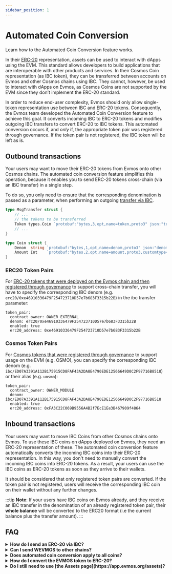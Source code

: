 ```yaml
---
sidebar_position: 1
---
```


# Automated Coin Conversion

Learn how to the Automated Coin Conversion feature works.

In their
[ERC-20](https://ethereum.org/en/developers/docs/standards/tokens/erc-20/)
representation, assets can be used to interact with dApps using the EVM. This
standard allows developers to build applications that are interoperable with
other products and services. In their Cosmos Coin representation (as IBC token),
they can be transferred between accounts on Evmos and other Cosmos chains using
IBC. They cannot, however, be used to interact with dApps on Evmos, as Cosmos
Coins are not supported by the EVM since they don’t implement the ERC-20
standard.

In order to reduce end-user complexity, Evmos should only allow single-token
representation use between IBC and ERC-20 tokens. Consequently, the Evmos team
developed the Automated Coin Conversion feature to achieve this goal. It
converts incoming IBC to ERC-20 tokens and modifies outgoing IBC transfers to
convert ERC-20 to IBC tokens. This automated conversion occurs if, and *only*
if, the appropriate token pair was registered through governance. If the token
pair is not registered, the IBC token will be left as is.

## Outbound transactions

Your users may want to move their ERC-20 tokens from Evmos onto other Cosmos chains.
The automated coin conversion feature simplifies this operation, because it enables you
to send ERC-20 tokens cross-chain (via an IBC transfer) in a single step.

To do so, you only need to ensure that the corresponding denomination is passed
as a parameter, when performing an outgoing [transfer via IBC](https://ibc.cosmos.network/main/apps/transfer/messages.html#msgtransfer).


```go
type MsgTransfer struct {
	// ...
	// the tokens to be transferred
	Token types.Coin `protobuf:"bytes,3,opt,name=token,proto3" json:"token"`
	// ...
}

type Coin struct {
	Denom  string `protobuf:"bytes,1,opt,name=denom,proto3" json:"denom,omitempty"`
	Amount Int    `protobuf:"bytes,2,opt,name=amount,proto3,customtype=Int" json:"amount"`
}
```

### ERC20 Token Pairs

For [ERC-20 tokens that were deployed on the Evmos chain and then registered through governance](./erc20-registration.md) to support cross-chain transfer, you will have to specify the
corresponding IBC denom (e.g. `erc20/0xe46910336479F254723710D57e7b683F3315b22B`)
in the ibc transfer parameter:

```
token_pair:
  contract_owner: OWNER_EXTERNAL
  denom: erc20/0xe46910336479F254723710D57e7b683F3315b22B
  enabled: true
  erc20_address: 0xe46910336479F254723710D57e7b683F3315b22B
```

### Cosmos Token Pairs

For [Cosmos tokens that were registered through governance](./cosmos-coin-registration.md) to support usage on
the EVM (e.g. OSMO), you can specify the corresponding IBC denom (e.g.
`ibc/ED07A3391A112B175915CD8FAF43A2DA8E4790EDE12566649D0C2F97716B8518`) or their
alias (e.g. `uosmo`):

```
token_pair:
  contract_owner: OWNER_MODULE
  denom: ibc/ED07A3391A112B175915CD8FAF43A2DA8E4790EDE12566649D0C2F97716B8518
  enabled: true
  erc20_address: 0xFA3C22C069B9556A4B2f7EcE1Ee3B467909f4864
```

## Inbound transactions

Your users may want to move IBC Coins from other Cosmos chains onto Evmos.
To use these IBC coins on dApps deployed on Evmos, they need an ERC-20 representation of these.
The automated coin conversion feature automatically converts the incoming IBC coins into their ERC-20 representation.
In this way, you don't need to manually convert the incoming IBC coins into ERC-20 tokens.
As a result, your users can use the IBC coins as ERC-20 tokens as soon as they arrive to their wallets.

It should be considered that only registered token pairs are converted.
If the token pair is not registered,
users will receive the corresponding IBC coin on their wallet without any further changes.

:::tip
**Note**: If your users have IBC coins on Evmos already,
and they receive an IBC transfer in the denomination of an already registered token pair,
their **whole balance** will be converted to the ERC20 format
(i.e the current balance plus the transfer amount).
:::

## FAQ

<details>

<summary><b>How do I send an ERC-20 via IBC?</b></summary>

With the new automated coin conversion feature, you can send ERC-20 via IBC right away.
The conversion step is done automatically under the hood.
To do this operation you only need to specify the corresponding denomination on the `MsgTransfer` struct.
For example, if we want to send an ERC-20 token called `TestCoin` via IBC,
use `Token.Denom = "erc20/<test-coin-contract-address>"`.
Keep in mind that to perform this operation, you need to
[register the token pair](./erc20-registration.md) previously.

</details>

<details>

<summary><b>Can I send WEVMOS to other chains?</b></summary>

WEVMOS transfers are not supported at the moment.
However, you can unwrap manually the WEVMOS tokens
using the [Evmos dashboard](https://app.evmos.org/assets) or [Diffusion](https://app.diffusion.fi/).
Then you can perform a regular IBC transfer using the EVMOS tokens.

</details>

<details>

<summary><b>Does automated coin conversion apply to all coins?</b></summary>

The automated coin conversion covers all IBC coins and ERC-20 tokens
as long as the appropriate token mapping was registered through governance
([guide to register an ERC-20 token](./erc20-registration.md)).
If the token pair is not registered, the IBC coin will be left as is.
Additionally, EVMOS token conversion is not automated.
Considering that the EVMOS token is used for staking and paying gas fees,
the team decided to exclude the native token automated conversion.
Thus, the user experience is not undermined by this feature.

</details>

<details>

<summary><b>How do I convert the EVMOS token to ERC-20?</b></summary>

The conversion from EVMOS token to WEVMOS is not automated.
If you want to convert EVMOS tokens into its ERC-20 representation,
you will need to use [the Assets page](https://app.evmos.org/assets).

</details>

<details>

<summary><b>Do I still need to use [the Assets page](https://app.evmos.org/assets)?</b></summary>

Yes! If you want to convert EVMOS tokens into their ERC-20 representation,
you will need to do it manually on [the Assets page](https://app.evmos.org/assets).
EVMOS token automated conversion was excluded in this feature
because it is used for staking, governance and paying for gas on the EVM.
Additionally, you can still manually convert IBC coins to ERC-20 tokens.
On top of that, the assets page allows you to see all your token balances.

</details>
